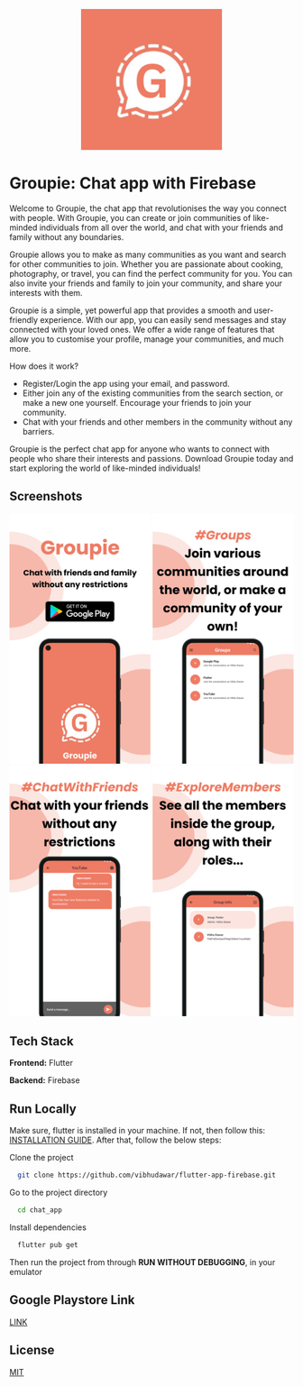 <p align="center">
  <img src="gitImages/Groupie_logo.png" width="250">
</p>


# Groupie: Chat app with Firebase

Welcome to Groupie, the chat app that revolutionises the way you connect with people. With Groupie, you can create or join communities of like-minded individuals from all over the world, and chat with your friends and family without any boundaries.

Groupie allows you to make as many communities as you want and search for other communities to join. Whether you are passionate about cooking, photography, or travel, you can find the perfect community for you. You can also invite your friends and family to join your community, and share your interests with them.

Groupie is a simple, yet powerful app that provides a smooth and user-friendly experience. With our app, you can easily send messages and stay connected with your loved ones. We offer a wide range of features that allow you to customise your profile, manage your communities, and much more.

How does it work?
- Register/Login the app using your email, and password.
- Either join any of the existing communities from the search section, or make a new one yourself. Encourage your friends to join your community.
- Chat with your friends and other members in the community without any barriers.

Groupie is the perfect chat app for anyone who wants to connect with people who share their interests and passions. Download Groupie today and start exploring the world of like-minded individuals!




## Screenshots

<img src="gitImages/Portrait_banner_groupie.png" alt="Groupie" width="250">
<img src="gitImages/screenshot1.png" alt="SS1" width="250">
<img src="gitImages/screenshot2.png" alt="SS2" width="250">
<img src="gitImages/screenshot3.png" alt="SS3" width="250">
<!-- <img src="gitImages/screenshot4.png" alt="SS4" width="250"> -->





## Tech Stack

**Frontend:** Flutter

**Backend:** Firebase


## Run Locally
Make sure, flutter is installed in your machine. If not, then follow this: [INSTALLATION GUIDE](https://docs.flutter.dev/get-started/install). After that, follow the below steps:

Clone the project

```bash
  git clone https://github.com/vibhudawar/flutter-app-firebase.git
```

Go to the project directory

```bash
  cd chat_app
```

Install dependencies

```bash
  flutter pub get
```
Then run the project from through **RUN WITHOUT DEBUGGING**, in your emulator


## Google Playstore Link
[LINK](https://play.google.com/store/apps/details?id=com.phoenix.groupie)
## License

[MIT](https://choosealicense.com/licenses/mit/)

